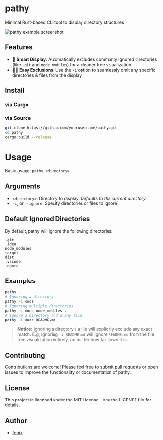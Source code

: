 # pathy
Minimal Rust-based CLI tool to display directory structures

![pathy example screenshot](https://i.imgur.com/xiBe1yp.png)

## Features
- 🧠 **Smart Display**: Automatically excludes commonly ignored directories (like `.git` and `node_modules`) for a cleaner tree visualization.
- 👨‍🦯 **Easy Exclusions**: Use the `-i` option to seamlessly omit any specific directories & files from the display.


## Install
### via Cargo
### via Source
```sh
git clone https://github.com/yourusername/pathy.git
cd pathy
cargo build --release
```

# Usage
Basic usage: `pathy <directory>`
## Arguments
- `<directory>`: Directory to display. _Defaults to the current directory._
- `-i`, or `--ignore`: Specify directories or files to ignore`
## Default Ignored Directories
By default, pathy will ignore the following directories:
```
.git
.idea
node_modules
target
dist
.vscode
.npmrc
```

## Examples
```sh
pathy .
# Ignoring a directory
pathy -i docs
# Ignoring multiple directories
pathy -i docs node_modules .
# Ignore a directory and a any file 
pathy -i docs README.md
```
> **Notice:** Ignoring a directory / a file will explicitly exclude any exact match. E.g, ignoring `-i README.md` will ignore `README.md` from the file tree visualization entirely, no matter how far down it is.

## Contributing

Contributions are welcome! Please feel free to submit pull requests or open issues to improve the functionality or documentation of pathy.

## License

This project is licensed under the MIT License - see the LICENSE file for details.

## Author
- [fenix](https://github.com/fearandesire)
